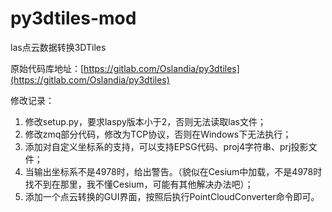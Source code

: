 # py3dtiles-mod
las点云数据转换3DTiles

原始代码库地址：[https://gitlab.com/Oslandia/py3dtiles](https://gitlab.com/Oslandia/py3dtiles)





修改记录：

1. 修改setup.py，要求laspy版本小于2，否则无法读取las文件；
2. 修改zmq部分代码，修改为TCP协议，否则在Windows下无法执行；
3. 添加对自定义坐标系的支持，可以支持EPSG代码、proj4字符串、prj投影文件；
4. 当输出坐标系不是4978时，给出警告。（貌似在Cesium中加载，不是4978时找不到在那里，我不懂Cesium，可能有其他解决办法吧）；
5. 添加一个点云转换的GUI界面，按照后执行PointCloudConverter命令即可。



